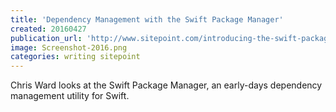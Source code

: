 ```yaml
---
title: 'Dependency Management with the Swift Package Manager'
created: 20160427
publication_url: 'http://www.sitepoint.com/introducing-the-swift-package-manager/'
image: Screenshot-2016.png
categories: writing sitepoint
---
```


Chris Ward looks at the Swift Package Manager, an early-days dependency management utility for Swift.